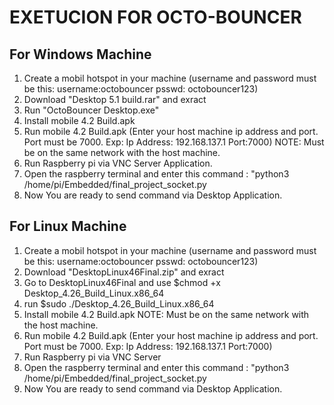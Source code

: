 # EXETUCION FOR OCTO-BOUNCER
## For Windows Machine
1. Create a mobil hotspot in your machine (username and password must be this: username:octobouncer psswd: octobouncer123)
2. Download "Desktop 5.1 build.rar" and exract
3. Run "OctoBouncer Desktop.exe"
4. Install mobile 4.2 Build.apk
5. Run mobile 4.2 Build.apk (Enter your host machine ip address and port. Port must be 7000. Exp: Ip Address: 192.168.137.1 Port:7000)
   NOTE: Must be on the same network with the host machine.
6. Run Raspberry pi via VNC Server Application.
7. Open the raspberry terminal and enter this command : "python3 /home/pi/Embedded/final_project_socket.py
8. Now You are ready to send command via Desktop Application.

## For Linux Machine
1. Create a mobil hotspot in your machine (username and password must be this: username:octobouncer psswd: octobouncer123)
2. Download "DesktopLinux46Final.zip" and exract
3. Go to DesktopLinux46Final and use $chmod +x Desktop_4.26_Build_Linux.x86_64
4. run $sudo ./Desktop_4.26_Build_Linux.x86_64 
5. Install mobile 4.2 Build.apk
   NOTE: Must be on the same network with the host machine.
6. Run mobile 4.2 Build.apk (Enter your host machine ip address and port. Port must be 7000. Exp: Ip Address: 192.168.137.1 Port:7000)
7. Run Raspberry pi via VNC Server
8. Open the  raspberry terminal and enter this command : "python3 /home/pi/Embedded/final_project_socket.py
8. Now You are ready to send command via Desktop Application.
